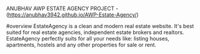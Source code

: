 


ANUBHAV AWP ESTATE AGENCY PROJECT - (https://anubhav3942.github.io/AWP-Estate-Agency/)


#overview
EstateAgency is a clean and modern real estate website. It's best suited for real estate agencies, independent estate brokers and realtors. EstateAgency perfectly suits for all your needs like: listing houses, apartments, hostels and any other properties for sale or rent.
